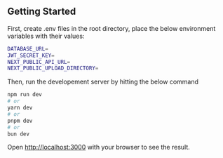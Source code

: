 ## Getting Started

First, create .env files in the root directory, place the below environment variables with their values:

```bash 
DATABASE_URL=
JWT_SECRET_KEY=
NEXT_PUBLIC_API_URL=
NEXT_PUBLIC_UPLOAD_DIRECTORY=
```

Then, run the developement server by hitting the below command 

```bash
npm run dev
# or
yarn dev
# or
pnpm dev
# or
bun dev
```

Open [http://localhost:3000](http://localhost:3000) with your browser to see the result.
